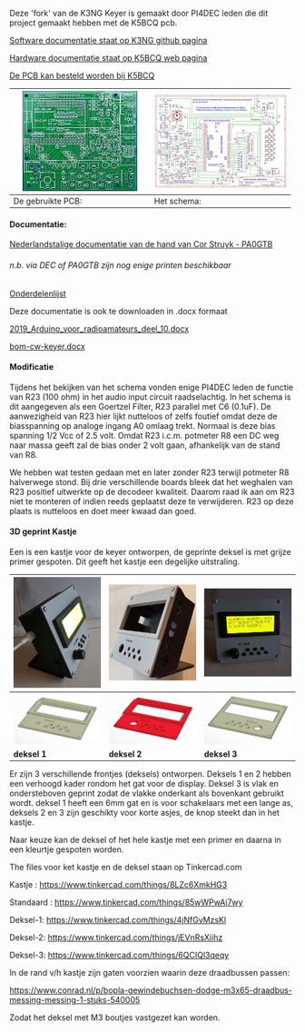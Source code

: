 Deze 'fork' van de K3NG Keyer is gemaakt door PI4DEC leden die dit project gemaakt hebben met de K5BCQ pcb.

[Software documentatie staat op K3NG github pagina](https://github.com/k3ng/k3ng_cw_keyer/wiki)

[Hardware documentatie staat op K5BCQ web pagina](https://www.qsl.net/k5bcq/Kits/Keyer.pdf)

[De PCB kan besteld worden bij K5BCQ](https://www.qsl.net/k5bcq/Kits/Kits.html)

[![](../images/pcb-thumbnail.jpeg)](../images/pcb_layout.jpg) |  [![](../images/SchematicTN.jpg)](../images/Schematic.pdf)
------------------------------------------------------- | ----------------------------------------------------
De gebruikte PCB:                                       | Het schema:

#### Documentatie:
[Nederlandstalige documentatie van de hand van Cor Struyk - PA0GTB](PA0GTB_documentatie.md)
###### *n.b. via DEC of PA0GTB zijn nog enige printen beschikbaar*

[Onderdelenlijst](bom_cw_keyer.md)

Deze documentatie is ook te downloaden in .docx formaat

[2019_Arduino_voor_radioamateurs_deel_10.docx](2019_Arduino_voor_radioamateurs_deel_10.docx)

[bom-cw-keyer.docx](bom-cw-keyer.docx)

#### Modificatie
Tijdens het bekijken van het schema vonden enige PI4DEC leden de functie van R23 (100 ohm) in het audio input circuit raadselachtig. In het schema is dit aangegeven als een Goertzel Filter, R23 parallel met C6 (0.1uF). De aanwezigheid van R23 hier lijkt nutteloos of zelfs foutief omdat deze de biasspanning op analoge ingang A0 omlaag trekt. Normaal is deze bias spanning 1/2 Vcc of 2.5 volt. Omdat R23 i.c.m. potmeter R8 een DC weg naar massa geeft zal de bias onder 2 volt gaan, afhankelijk van de stand van R8.

We hebben wat testen gedaan met en later zonder R23 terwijl potmeter R8 halverwege stond. Bij drie verschillende boards bleek dat het weghalen van R23 positief uitwerkte op de decodeer kwaliteit. Daarom raad ik aan om R23 niet te monteren of indien reeds geplaatst deze te verwijderen. R23 op deze plaats is nutteloos en doet meer kwaad dan goed.


#### 3D geprint Kastje
Een is een kastje voor de keyer ontworpen, de geprinte deksel is met grijze primer gespoten. Dit geeft het kastje een degelijke uitstraling.

[![](../images/photo-1tn.jpg)](../images/photo-1.jpg) | [![](../images/BoxFinished.jpg)](../images/BoxFinished.jpg) | [![](../images/photo-2tn.jpg)](../images/photo-2.jpg)
------------------ | ---- | -------------------
![](../images/deksel1.jpg) | ![](../images/deksel2.jpg) | ![](../images/deksel3.jpg)
**deksel 1** |  **deksel 2**  |  **deksel 3**


Er zijn 3 verschillende frontjes (deksels)  ontworpen. Deksels 1 en 2 hebben een verhoogd kader rondom het gat voor de display. Deksel 3 is vlak en ondersteboven geprint zodat de vlakke onderkant als bovenkant gebruikt wordt. 
deksel 1 heeft een 6mm gat en is voor schakelaars met een lange as, deksels 2 en 3 zijn geschikty voor korte asjes, de knop steekt dan in het kastje.

Naar keuze kan de deksel of het hele kastje met een primer en daarna in een kleurtje gespoten worden.

The files voor ket kastje en de deksel staan op Tinkercad.com

Kastje  : https://www.tinkercad.com/things/8LZc6XmkHG3

Standaard : https://www.tinkercad.com/things/85wWPwAi7wy

Deksel-1: https://www.tinkercad.com/things/4jNfGvMzsKl

Deksel-2: https://www.tinkercad.com/things/jEVnRsXiihz

Deksel-3: https://www.tinkercad.com/things/6QCIQl3qeqy

In de rand v/h kastje zijn gaten voorzien waarin deze draadbussen passen:

https://www.conrad.nl/p/bopla-gewindebuchsen-dodge-m3x65-draadbus-messing-messing-1-stuks-540005

Zodat het deksel met M3 boutjes vastgezet kan worden.
